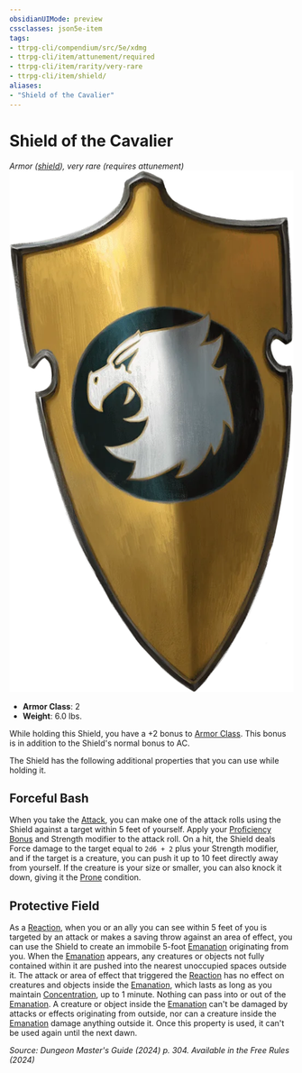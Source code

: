 ```yaml
---
obsidianUIMode: preview
cssclasses: json5e-item
tags:
- ttrpg-cli/compendium/src/5e/xdmg
- ttrpg-cli/item/attunement/required
- ttrpg-cli/item/rarity/very-rare
- ttrpg-cli/item/shield/
aliases: 
- "Shield of the Cavalier"
---
```

# Shield of the Cavalier
*Armor ([shield](Misc%20Files/CLI/compendium/items/shield-xphb.md)), very rare (requires attunement)*  
![](Misc%20Files/CLI/compendium/items/img/shield-of-the-cavalier.webp#right)

- **Armor Class**: 2
- **Weight**: 6.0 lbs.

While holding this Shield, you have a +2 bonus to [Armor Class](Misc%20Files/CLI/rules/variant-rules/armor-class-xphb.md). This bonus is in addition to the Shield's normal bonus to AC.

The Shield has the following additional properties that you can use while holding it.

## Forceful Bash

When you take the [Attack](Misc%20Files/CLI/rules/actions.md#Attack), you can make one of the attack rolls using the Shield against a target within 5 feet of yourself. Apply your [Proficiency Bonus](Misc%20Files/CLI/rules/variant-rules/proficiency-xphb.md) and Strength modifier to the attack roll. On a hit, the Shield deals Force damage to the target equal to `2d6 + 2` plus your Strength modifier, and if the target is a creature, you can push it up to 10 feet directly away from yourself. If the creature is your size or smaller, you can also knock it down, giving it the [Prone](Misc%20Files/CLI/rules/conditions.md#Prone) condition.

## Protective Field

As a [Reaction](Misc%20Files/CLI/rules/variant-rules/reaction-xphb.md), when you or an ally you can see within 5 feet of you is targeted by an attack or makes a saving throw against an area of effect, you can use the Shield to create an immobile 5-foot [Emanation](Misc%20Files/CLI/rules/variant-rules/emanation-area-of-effect-xphb.md) originating from you. When the [Emanation](Misc%20Files/CLI/rules/variant-rules/emanation-area-of-effect-xphb.md) appears, any creatures or objects not fully contained within it are pushed into the nearest unoccupied spaces outside it. The attack or area of effect that triggered the [Reaction](Misc%20Files/CLI/rules/variant-rules/reaction-xphb.md) has no effect on creatures and objects inside the [Emanation](Misc%20Files/CLI/rules/variant-rules/emanation-area-of-effect-xphb.md), which lasts as long as you maintain [Concentration](Misc%20Files/CLI/rules/conditions.md#Concentration), up to 1 minute. Nothing can pass into or out of the [Emanation](Misc%20Files/CLI/rules/variant-rules/emanation-area-of-effect-xphb.md). A creature or object inside the [Emanation](Misc%20Files/CLI/rules/variant-rules/emanation-area-of-effect-xphb.md) can't be damaged by attacks or effects originating from outside, nor can a creature inside the [Emanation](Misc%20Files/CLI/rules/variant-rules/emanation-area-of-effect-xphb.md) damage anything outside it. Once this property is used, it can't be used again until the next dawn.

*Source: Dungeon Master's Guide (2024) p. 304. Available in the Free Rules (2024)*